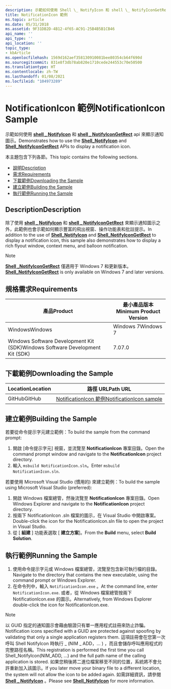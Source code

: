 ```yaml
---
description: 示範如何使用 Shell \_ NotifyIcon 和 shell \_ NotifyIconGetRect api 來顯示通知圖示。
title: NotificationIcon 範例
ms.topic: article
ms.date: 05/31/2018
ms.assetid: 9F31DB2D-4B12-4f65-AC91-25B4B5B1CB46
api_name: ''
api_type: ''
api_location: ''
topic_type:
- kbArticle
ms.openlocfilehash: 1569d162aef358130910081bee80354cb64f690d
ms.sourcegitcommit: 831e8f3db78ab820e1710cede244553c70e50500
ms.translationtype: HT
ms.contentlocale: zh-TW
ms.lasthandoff: 01/08/2021
ms.locfileid: "104973289"
---
```

# <a name="notificationicon-sample"></a><span data-ttu-id="d96d5-103">NotificationIcon 範例</span><span class="sxs-lookup"><span data-stu-id="d96d5-103">NotificationIcon Sample</span></span>

<span data-ttu-id="d96d5-104">示範如何使用 [**shell \_ NotifyIcon**](/windows/desktop/api/Shellapi/nf-shellapi-shell_notifyicona) 和 [**shell \_ NotifyIconGetRect**](/windows/desktop/api/Shellapi/nf-shellapi-shell_notifyicongetrect) api 來顯示通知圖示。</span><span class="sxs-lookup"><span data-stu-id="d96d5-104">Demonstrates how to use the [**Shell\_NotifyIcon**](/windows/desktop/api/Shellapi/nf-shellapi-shell_notifyicona) and [**Shell\_NotifyIconGetRect**](/windows/desktop/api/Shellapi/nf-shellapi-shell_notifyicongetrect) APIs to display a notification icon.</span></span>

<span data-ttu-id="d96d5-105">本主題包含下列各節。</span><span class="sxs-lookup"><span data-stu-id="d96d5-105">This topic contains the following sections.</span></span>

-   [<span data-ttu-id="d96d5-106">說明</span><span class="sxs-lookup"><span data-stu-id="d96d5-106">Description</span></span>](#description)
-   [<span data-ttu-id="d96d5-107">需求</span><span class="sxs-lookup"><span data-stu-id="d96d5-107">Requirements</span></span>](#requirements)
-   [<span data-ttu-id="d96d5-108">下載範例</span><span class="sxs-lookup"><span data-stu-id="d96d5-108">Downloading the Sample</span></span>](#downloading-the-sample)
-   [<span data-ttu-id="d96d5-109">建立範例</span><span class="sxs-lookup"><span data-stu-id="d96d5-109">Building the Sample</span></span>](#building-the-sample)
-   [<span data-ttu-id="d96d5-110">執行範例</span><span class="sxs-lookup"><span data-stu-id="d96d5-110">Running the Sample</span></span>](#running-the-sample)

## <a name="description"></a><span data-ttu-id="d96d5-111">Description</span><span class="sxs-lookup"><span data-stu-id="d96d5-111">Description</span></span>

<span data-ttu-id="d96d5-112">除了使用 [**shell \_ NotifyIcon**](/windows/desktop/api/Shellapi/nf-shellapi-shell_notifyicona) 和 [**shell \_ NotifyIconGetRect**](/windows/desktop/api/Shellapi/nf-shellapi-shell_notifyicongetrect) 來顯示通知圖示之外，此範例也會示範如何顯示豐富的飛出視窗、操作功能表和批註提示。</span><span class="sxs-lookup"><span data-stu-id="d96d5-112">In addition to the use of [**Shell\_NotifyIcon**](/windows/desktop/api/Shellapi/nf-shellapi-shell_notifyicona) and [**Shell\_NotifyIconGetRect**](/windows/desktop/api/Shellapi/nf-shellapi-shell_notifyicongetrect) to display a notification icon, this sample also demonstrates how to display a rich flyout window, context menu, and balloon notification.</span></span>

> [!Note]  
> <span data-ttu-id="d96d5-113">[**Shell \_NotifyIconGetRect**](/windows/desktop/api/Shellapi/nf-shellapi-shell_notifyicongetrect) 僅適用于 Windows 7 和更新版本。</span><span class="sxs-lookup"><span data-stu-id="d96d5-113">[**Shell\_NotifyIconGetRect**](/windows/desktop/api/Shellapi/nf-shellapi-shell_notifyicongetrect) is only available on Windows 7 and later versions.</span></span>

 

## <a name="requirements"></a><span data-ttu-id="d96d5-114">規格需求</span><span class="sxs-lookup"><span data-stu-id="d96d5-114">Requirements</span></span>



| <span data-ttu-id="d96d5-115">產品</span><span class="sxs-lookup"><span data-stu-id="d96d5-115">Product</span></span>                                | <span data-ttu-id="d96d5-116">最小產品版本</span><span class="sxs-lookup"><span data-stu-id="d96d5-116">Minimum Product Version</span></span> |
|----------------------------------------|-------------------------|
| <span data-ttu-id="d96d5-117">Windows</span><span class="sxs-lookup"><span data-stu-id="d96d5-117">Windows</span></span>                                | <span data-ttu-id="d96d5-118">Windows 7</span><span class="sxs-lookup"><span data-stu-id="d96d5-118">Windows 7</span></span>               |
| <span data-ttu-id="d96d5-119">Windows Software Development Kit (SDK)</span><span class="sxs-lookup"><span data-stu-id="d96d5-119">Windows Software Development Kit (SDK)</span></span> | <span data-ttu-id="d96d5-120">7.0</span><span class="sxs-lookup"><span data-stu-id="d96d5-120">7.0</span></span>                     |



 

## <a name="downloading-the-sample"></a><span data-ttu-id="d96d5-121">下載範例</span><span class="sxs-lookup"><span data-stu-id="d96d5-121">Downloading the Sample</span></span>

| <span data-ttu-id="d96d5-122">Location</span><span class="sxs-lookup"><span data-stu-id="d96d5-122">Location</span></span>      | <span data-ttu-id="d96d5-123">路徑 URL</span><span class="sxs-lookup"><span data-stu-id="d96d5-123">Path URL</span></span>                                                                                             |
|---------------|------------------------------------------------------------------------------------------------------|
| <span data-ttu-id="d96d5-124">GitHub</span><span class="sxs-lookup"><span data-stu-id="d96d5-124">GitHub</span></span>  | [<span data-ttu-id="d96d5-125">NotificationIcon 範例</span><span class="sxs-lookup"><span data-stu-id="d96d5-125">NotificationIcon sample</span></span>](https://github.com/microsoft/Windows-classic-samples/tree/master/Samples/Win7Samples/winui/shell/appshellintegration/NotificationIcon) |

## <a name="building-the-sample"></a><span data-ttu-id="d96d5-126">建立範例</span><span class="sxs-lookup"><span data-stu-id="d96d5-126">Building the Sample</span></span>

<span data-ttu-id="d96d5-127">若要從命令提示字元建立範例：</span><span class="sxs-lookup"><span data-stu-id="d96d5-127">To build the sample from the command prompt:</span></span>

1.  <span data-ttu-id="d96d5-128">開啟 [命令提示字元] 視窗，並流覽至 **NotificationIcon** 專案目錄。</span><span class="sxs-lookup"><span data-stu-id="d96d5-128">Open the command prompt window and navigate to the **NotificationIcon** project directory.</span></span>
2.  <span data-ttu-id="d96d5-129">輸入 `msbuild NotificationIcon.sln`。</span><span class="sxs-lookup"><span data-stu-id="d96d5-129">Enter `msbuild NotificationIcon.sln`.</span></span>

<span data-ttu-id="d96d5-130">若要使用 Microsoft Visual Studio (慣用的) 來建立範例：</span><span class="sxs-lookup"><span data-stu-id="d96d5-130">To build the sample using Microsoft Visual Studio (preferred):</span></span>

1.  <span data-ttu-id="d96d5-131">開啟 Windows 檔案總管，然後流覽至 **NotificationIcon** 專案目錄。</span><span class="sxs-lookup"><span data-stu-id="d96d5-131">Open Windows Explorer and navigate to the **NotificationIcon** project directory.</span></span>
2.  <span data-ttu-id="d96d5-132">按兩下 NotificationIcon .sln 檔案的圖示，在 Visual Studio 中開啟專案。</span><span class="sxs-lookup"><span data-stu-id="d96d5-132">Double-click the icon for the NotificationIcon.sln file to open the project in Visual Studio.</span></span>
3.  <span data-ttu-id="d96d5-133">從 [ **組建** ] 功能表選取 [ **建立方案**]。</span><span class="sxs-lookup"><span data-stu-id="d96d5-133">From the **Build** menu, select **Build Solution**.</span></span>

## <a name="running-the-sample"></a><span data-ttu-id="d96d5-134">執行範例</span><span class="sxs-lookup"><span data-stu-id="d96d5-134">Running the Sample</span></span>

1.  <span data-ttu-id="d96d5-135">使用命令提示字元或 Windows 檔案總管，流覽至包含新可執行檔的目錄。</span><span class="sxs-lookup"><span data-stu-id="d96d5-135">Navigate to the directory that contains the new executable, using the command prompt or Windows Explorer.</span></span>
2.  <span data-ttu-id="d96d5-136">在命令列中，輸入 `NotificationIcon.exe` 。</span><span class="sxs-lookup"><span data-stu-id="d96d5-136">At the command line, enter `NotificationIcon.exe`.</span></span> <span data-ttu-id="d96d5-137">或者，從 Windows 檔案總管按兩下 NotificationIcon.exe 的圖示。</span><span class="sxs-lookup"><span data-stu-id="d96d5-137">Alternatively, from Windows Explorer double-click the icon for NotificationIcon.exe.</span></span>

> [!Note]  
> <span data-ttu-id="d96d5-138">以 GUID 指定的通知圖示會藉由驗證只有單一應用程式註冊來防止詐騙。</span><span class="sxs-lookup"><span data-stu-id="d96d5-138">Notification icons specified with a GUID are protected against spoofing by validating that only a single application registers them.</span></span> <span data-ttu-id="d96d5-139">這項註冊會在您第一次呼叫 Shell NotifyIcon 時執行 \_ (NIM \_ ADD，... ) ，而且會儲存呼叫應用程式的完整路徑名稱。</span><span class="sxs-lookup"><span data-stu-id="d96d5-139">This registration is performed the first time you call Shell\_NotifyIcon(NIM\_ADD, ...) and the full path name of the calling application is stored.</span></span> <span data-ttu-id="d96d5-140">如果您稍後將二進位檔案移至不同的位置，系統將不會允許重新加入該圖示。</span><span class="sxs-lookup"><span data-stu-id="d96d5-140">If you later move your binary file to a different location, the system will not allow the icon to be added again.</span></span> <span data-ttu-id="d96d5-141">如需詳細資訊，請參閱 [**Shell \_ NotifyIcon**](/windows/desktop/api/Shellapi/nf-shellapi-shell_notifyicona) 。</span><span class="sxs-lookup"><span data-stu-id="d96d5-141">Please see [**Shell\_NotifyIcon**](/windows/desktop/api/Shellapi/nf-shellapi-shell_notifyicona) for more information.</span></span>

 

 

 



